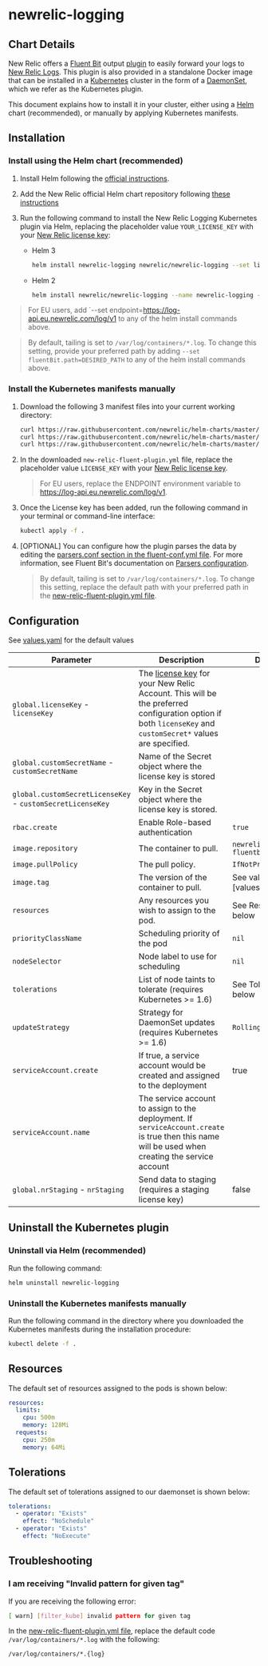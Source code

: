 # newrelic-logging

## Chart Details

New Relic offers a [Fluent Bit](https://fluentbit.io/) output [plugin](https://github.com/newrelic/newrelic-fluent-bit-output) to easily forward your logs to [New Relic Logs](https://docs.newrelic.com/docs/logs/new-relic-logs/get-started/introduction-new-relic-logs). This plugin is also provided in a standalone Docker image that can be installed in a [Kubernetes](https://kubernetes.io/) cluster in the form of a [DaemonSet](https://kubernetes.io/docs/concepts/workloads/controllers/daemonset/), which we refer as the Kubernetes plugin.

This document explains how to install it in your cluster, either using a [Helm](https://helm.sh/) chart (recommended), or manually by applying Kubernetes manifests.

## Installation

### Install using the Helm chart (recommended)

 1. Install Helm following the [official instructions](https://helm.sh/docs/intro/install/).

 2. Add the New Relic official Helm chart repository following [these instructions](../../README.md#installing-charts)

 3. Run the following command to install the New Relic Logging Kubernetes plugin via Helm, replacing the placeholder value `YOUR_LICENSE_KEY` with your [New Relic license key](https://docs.newrelic.com/docs/accounts/install-new-relic/account-setup/license-key):
    * Helm 3
        ```sh
        helm install newrelic-logging newrelic/newrelic-logging --set licenseKey=YOUR_LICENSE_KEY
        ```
    * Helm 2
        ```sh
        helm install newrelic/newrelic-logging --name newrelic-logging --set licenseKey=YOUR_LICENSE_KEY
        ```

> For EU users, add `--set endpoint=https://log-api.eu.newrelic.com/log/v1 to any of the helm install commands above.

> By default, tailing is set to `/var/log/containers/*.log`. To change this setting, provide your preferred path by adding `--set fluentBit.path=DESIRED_PATH` to any of the helm install commands above.

### Install the Kubernetes manifests manually

 1. Download the following 3 manifest files into your current working directory:
     ```sh
    curl https://raw.githubusercontent.com/newrelic/helm-charts/master/charts/newrelic-logging/k8s/fluent-conf.yml > fluent-conf.yml
    curl https://raw.githubusercontent.com/newrelic/helm-charts/master/charts/newrelic-logging/k8s/new-relic-fluent-plugin.yml > new-relic-fluent-plugin.yml
    curl https://raw.githubusercontent.com/newrelic/helm-charts/master/charts/newrelic-logging/k8s/rbac.yml > rbac.yml 
     ```
    
 2. In the downloaded `new-relic-fluent-plugin.yml` file, replace the placeholder value `LICENSE_KEY` with your [New Relic license key](https://docs.newrelic.com/docs/accounts/install-new-relic/account-setup/license-key).
    > For EU users, replace the ENDPOINT environment variable to https://log-api.eu.newrelic.com/log/v1.

 3. Once the License key has been added, run the following command in your terminal or command-line interface:
     ```sh
    kubectl apply -f .
     ```

 4. [OPTIONAL] You can configure how the plugin parses the data by editing the [parsers.conf section in the fluent-conf.yml file](./k8s/fluent-conf.yml#L55-L70). For more information, see Fluent Bit's documentation on [Parsers configuration](https://docs.fluentbit.io/manual/pipeline/parsers).
    > By default, tailing is set to `/var/log/containers/*.log`. To change this setting, replace the default path with your preferred path in the [new-relic-fluent-plugin.yml file](./k8s/new-relic-fluent-plugin.yml#L40).

## Configuration

See [values.yaml](values.yaml) for the default values

| Parameter                                      | Description                                                                                                                                                                                                                                       | Default                              |
| ---------------------------------------------- | ------------------------------------------------------------------------------------------------------------------------------------------------------------------------------------------------------------------------------------------------- | ------------------------------------ |
| `global.licenseKey` - `licenseKey`             | The [license key](https://docs.newrelic.com/docs/accounts/install-new-relic/account-setup/license-key) for your New Relic Account. This will be the preferred configuration option if both `licenseKey` and `customSecret*` values are specified. |                                      |
| `global.customSecretName` - `customSecretName` | Name of the Secret object where the license key is stored                                                                                                                                                                                         |                                      |
| `global.customSecretLicenseKey` - `customSecretLicenseKey`   | Key in the Secret object where the license key is stored.                                                                                                                                                                                         |                                      |
| `rbac.create`                                  | Enable Role-based authentication                                                                                                                                                                                                                  | `true`                               |
| `image.repository`                             | The container to pull.                                                                                                                                                                                                                            | `newrelic/newrelic-fluentbit-output` |
| `image.pullPolicy`                             | The pull policy.                                                                                                                                                                                                                                  | `IfNotPresent`                       |
| `image.tag`                                    | The version of the container to pull.                                                                                                                                                                                                             | See value in [values.yaml]`          |
| `resources`                                    | Any resources you wish to assign to the pod.                                                                                                                                                                                                      | See Resources below                  |
| `priorityClassName`                            | Scheduling priority of the pod                                                                                                                                                                                                                    | `nil`                                |
| `nodeSelector`                                 | Node label to use for scheduling                                                                                                                                                                                                                  | `nil`                                |
| `tolerations`                                  | List of node taints to tolerate (requires Kubernetes >= 1.6)                                                                                                                                                                                      | See Tolerations below                |
| `updateStrategy`                               | Strategy for DaemonSet updates (requires Kubernetes >= 1.6)                                                                                                                                                                                       | `RollingUpdate`                      |
| `serviceAccount.create`                        | If true, a service account would be created and assigned to the deployment                                                                                                                                                                        | true                                 |
| `serviceAccount.name`                          | The service account to assign to the deployment. If `serviceAccount.create` is true then this name will be used when creating the service account                                                                                                 |                                      |
| `global.nrStaging` - `nrStaging`                           | Send data to staging (requires a staging license key)                                                                                                                                                                                 | false                                  |


## Uninstall the Kubernetes plugin

### Uninstall via Helm (recommended)
Run the following command:
```sh
helm uninstall newrelic-logging
```

### Uninstall the Kubernetes manifests manually
Run the following command in the directory where you downloaded the Kubernetes manifests during the installation procedure:
```sh
kubectl delete -f .
```

## Resources

The default set of resources assigned to the pods is shown below:

```yaml
resources:
  limits:
    cpu: 500m
    memory: 128Mi
  requests:
    cpu: 250m
    memory: 64Mi
```

## Tolerations

The default set of tolerations assigned to our daemonset is shown below:

```yaml
tolerations:
  - operator: "Exists"
    effect: "NoSchedule"
  - operator: "Exists"
    effect: "NoExecute"
```

## Troubleshooting

### I am receiving "Invalid pattern for given tag"
If you are receiving the following error:
```sh
[ warn] [filter_kube] invalid pattern for given tag
```
In the [new-relic-fluent-plugin.yml file](./k8s/new-relic-fluent-plugin.yml#L40), replace the default code `/var/log/containers/*.log` with the following:
```sh
/var/log/containers/*.{log}
```
